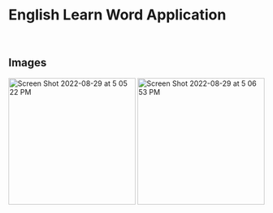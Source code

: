 # English Learn Word Application

<br>

## Images
<img width="250" alt="Screen Shot 2022-08-29 at 5 05 22 PM" src="https://user-images.githubusercontent.com/73075252/187220074-b96c84ef-ee56-4e44-ae08-fcb883a2d8ce.png">
<img width="250" alt="Screen Shot 2022-08-29 at 5 06 53 PM" src="https://user-images.githubusercontent.com/73075252/187220321-beeb89fa-182f-4609-a4aa-9f889981df8c.png">
